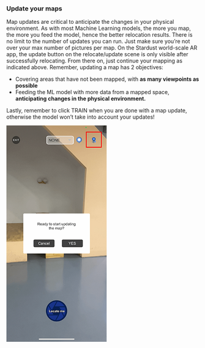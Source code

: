 ### Update your maps
Map updates are critical to anticipate the changes in your physical environment. As with most Machine Learning models, the more you map, the more you feed the model, hence the better relocation results. 
There is no limit to the number of updates you can run. Just make sure you’re not over your max number of pictures per map. On the Stardust world-scale AR app, the update button on the relocate/update scene is only visible after successfully relocating. From there on, just continue your mapping as indicated above. 
Remember, updating a map has 2 objectives:

* Covering areas that have not been mapped, with **as many viewpoints as possible**
* Feeding the ML model with more data from a mapped space, **anticipating changes in the physical environment.** 

Lastly, remember to click TRAIN when you are done with a map update, otherwise the model won’t take into account your updates!

![Picture taken](_img/update.png)
